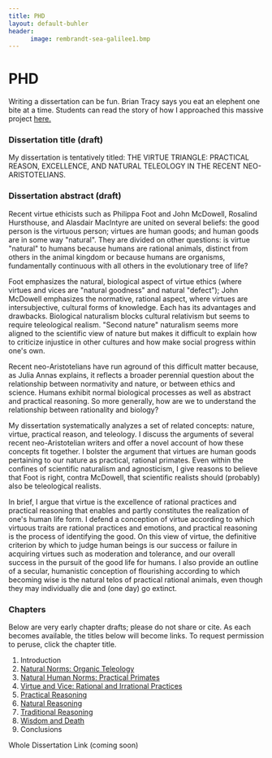 ```yaml
---
title: PHD
layout: default-buhler
header: 
      image: rembrandt-sea-galilee1.bmp
---
```


# PHD

Writing a dissertation can be fun. Brian Tracy says you eat an elephent one bite at a time. Students can read the story of how I approached this massive project [here.](/phd-how-to)

### Dissertation title (draft)

My dissertation is tentatively titled: THE VIRTUE TRIANGLE: PRACTICAL REASON, EXCELLENCE, AND NATURAL TELEOLOGY IN THE RECENT NEO-ARISTOTELIANS.


### Dissertation abstract (draft)

Recent virtue ethicists such as Philippa Foot and John McDowell, Rosalind Hursthouse, and Alasdair MacIntyre are united on several beliefs: the good person is the virtuous person; virtues are human goods; and human goods are in some way "natural". They are divided on other questions: is virtue "natural" to humans because humans are rational animals, distinct from others in the animal kingdom or because humans are organisms, fundamentally continuous with all others in the evolutionary tree of life? 

Foot emphasizes the natural, biological aspect of virtue ethics (where virtues and vices are "natural goodness" and natural "defect"); John McDowell emphasizes the normative, rational aspect, where virtues are intersubjective, cultural forms of knowledge. Each has its advantages and drawbacks. Biological naturalism blocks cultural relativism but seems to require teleological realism.  "Second nature" naturalism seems more aligned to the scientific view of nature but makes it difficult to explain how to criticize injustice in other cultures and how make social progress within one's own. 

Recent neo-Aristotelians have run aground of this difficult matter because, as Julia Annas explains, it reflects a broader perennial question about the relationship between normativity and nature, or between ethics and science. Humans exhibit normal biological processes as well as abstract and practical reasoning. So more generally, how are we to understand the relationship between rationality and biology?

My dissertation systematically analyzes a set of related concepts: nature, virtue, practical reason, and teleology. I discuss the arguments of several recent neo-Aristotelian writers and offer a novel account of how these concepts fit together. I bolster the argument that virtues are human goods pertaining to our nature as practical, rational primates. Even within the confines of scientific naturalism and agnosticism, I give reasons to believe that Foot is right, contra McDowell, that scientific realists should (probably) also be teleological realists. 

In brief,  I argue that virtue is the excellence of rational practices and practical reasoning that enables and partly constitutes the realization of one's human life form. I defend a conception of virtue according to which virtuous traits are rational practices and emotions, and practical reasoning is the process of identifying the good. On this view of virtue, the definitive criterion by which to judge human beings is our success or failure in acquiring virtues such as moderation and tolerance, and our overall success in the pursuit of the good life for humans. I also provide an outline of a secular, humanistic conception of flourishing according to which becoming wise is the natural telos of practical rational animals, even though they may individually die and (one day) go extinct. 

### Chapters

Below are very early chapter drafts; please do not share or cite. As each becomes available, the titles below will become links. To request permission to peruse, click the chapter title.

1. Introduction
2. [Natural Norms: Organic Teleology](https://www.academia.edu/26571534/Natural_Norms)
3. [Natural Human Norms: Practical Primates](/phdrequest)
4. [Virtue and Vice: Rational and Irrational Practices](/phdrequest)
5. [Practical Reasoning](/phdrequest)
6. [Natural Reasoning](/phdrequest)
7. [Traditional Reasoning](/phdrequest)
8. [Wisdom and Death](/phdrequest)
9. Conclusions


Whole Dissertation Link (coming soon)
